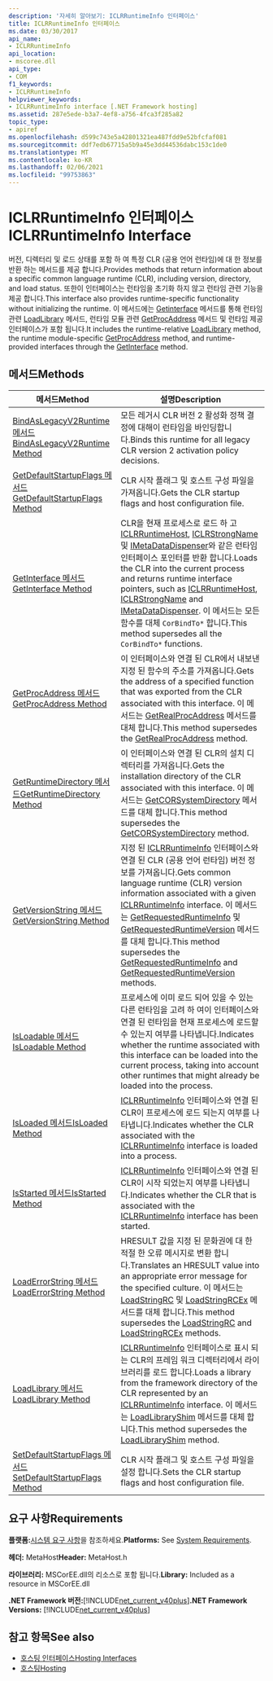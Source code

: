 ```yaml
---
description: '자세히 알아보기: ICLRRuntimeInfo 인터페이스'
title: ICLRRuntimeInfo 인터페이스
ms.date: 03/30/2017
api_name:
- ICLRRuntimeInfo
api_location:
- mscoree.dll
api_type:
- COM
f1_keywords:
- ICLRRuntimeInfo
helpviewer_keywords:
- ICLRRuntimeInfo interface [.NET Framework hosting]
ms.assetid: 287e5ede-b3a7-4ef8-a756-4fca3f285a82
topic_type:
- apiref
ms.openlocfilehash: d599c743e5a42801321ea487fdd9e52bfcfaf081
ms.sourcegitcommit: ddf7edb67715a5b9a45e3dd44536dabc153c1de0
ms.translationtype: MT
ms.contentlocale: ko-KR
ms.lasthandoff: 02/06/2021
ms.locfileid: "99753863"
---
```

# <a name="iclrruntimeinfo-interface"></a><span data-ttu-id="0d9d7-103">ICLRRuntimeInfo 인터페이스</span><span class="sxs-lookup"><span data-stu-id="0d9d7-103">ICLRRuntimeInfo Interface</span></span>

<span data-ttu-id="0d9d7-104">버전, 디렉터리 및 로드 상태를 포함 하 여 특정 CLR (공용 언어 런타임)에 대 한 정보를 반환 하는 메서드를 제공 합니다.</span><span class="sxs-lookup"><span data-stu-id="0d9d7-104">Provides methods that return information about a specific common language runtime (CLR), including version, directory, and load status.</span></span> <span data-ttu-id="0d9d7-105">또한이 인터페이스는 런타임을 초기화 하지 않고 런타임 관련 기능을 제공 합니다.</span><span class="sxs-lookup"><span data-stu-id="0d9d7-105">This interface also provides runtime-specific functionality without initializing the runtime.</span></span> <span data-ttu-id="0d9d7-106">이 메서드에는 [Getinterface](iclrruntimeinfo-getinterface-method.md) 메서드를 통해 런타임 관련 [LoadLibrary](iclrruntimeinfo-loadlibrary-method.md) 메서드, 런타임 모듈 관련 [GetProcAddress](iclrruntimeinfo-getprocaddress-method.md) 메서드 및 런타임 제공 인터페이스가 포함 됩니다.</span><span class="sxs-lookup"><span data-stu-id="0d9d7-106">It includes the runtime-relative [LoadLibrary](iclrruntimeinfo-loadlibrary-method.md) method, the runtime module-specific [GetProcAddress](iclrruntimeinfo-getprocaddress-method.md) method, and runtime-provided interfaces through the [GetInterface](iclrruntimeinfo-getinterface-method.md) method.</span></span>  
  
## <a name="methods"></a><span data-ttu-id="0d9d7-107">메서드</span><span class="sxs-lookup"><span data-stu-id="0d9d7-107">Methods</span></span>  
  
|<span data-ttu-id="0d9d7-108">메서드</span><span class="sxs-lookup"><span data-stu-id="0d9d7-108">Method</span></span>|<span data-ttu-id="0d9d7-109">설명</span><span class="sxs-lookup"><span data-stu-id="0d9d7-109">Description</span></span>|  
|------------|-----------------|  
|[<span data-ttu-id="0d9d7-110">BindAsLegacyV2Runtime 메서드</span><span class="sxs-lookup"><span data-stu-id="0d9d7-110">BindAsLegacyV2Runtime Method</span></span>](iclrruntimeinfo-bindaslegacyv2runtime-method.md)|<span data-ttu-id="0d9d7-111">모든 레거시 CLR 버전 2 활성화 정책 결정에 대해이 런타임을 바인딩합니다.</span><span class="sxs-lookup"><span data-stu-id="0d9d7-111">Binds this runtime for all legacy CLR version 2 activation policy decisions.</span></span>|  
|[<span data-ttu-id="0d9d7-112">GetDefaultStartupFlags 메서드</span><span class="sxs-lookup"><span data-stu-id="0d9d7-112">GetDefaultStartupFlags Method</span></span>](iclrruntimeinfo-getdefaultstartupflags-method.md)|<span data-ttu-id="0d9d7-113">CLR 시작 플래그 및 호스트 구성 파일을 가져옵니다.</span><span class="sxs-lookup"><span data-stu-id="0d9d7-113">Gets the CLR startup flags and host configuration file.</span></span>|  
|[<span data-ttu-id="0d9d7-114">GetInterface 메서드</span><span class="sxs-lookup"><span data-stu-id="0d9d7-114">GetInterface Method</span></span>](iclrruntimeinfo-getinterface-method.md)|<span data-ttu-id="0d9d7-115">CLR을 현재 프로세스로 로드 하 고 [ICLRRuntimeHost](iclrruntimehost-interface.md), [ICLRStrongName](iclrstrongname-interface.md) 및 [IMetaDataDispenser](../metadata/imetadatadispenser-interface.md)와 같은 런타임 인터페이스 포인터를 반환 합니다.</span><span class="sxs-lookup"><span data-stu-id="0d9d7-115">Loads the CLR into the current process and returns runtime interface pointers, such as [ICLRRuntimeHost](iclrruntimehost-interface.md), [ICLRStrongName](iclrstrongname-interface.md) and [IMetaDataDispenser](../metadata/imetadatadispenser-interface.md).</span></span> <span data-ttu-id="0d9d7-116">이 메서드는 모든 함수를 대체 `CorBindTo*` 합니다.</span><span class="sxs-lookup"><span data-stu-id="0d9d7-116">This method supersedes all the `CorBindTo*` functions.</span></span>|  
|[<span data-ttu-id="0d9d7-117">GetProcAddress 메서드</span><span class="sxs-lookup"><span data-stu-id="0d9d7-117">GetProcAddress Method</span></span>](iclrruntimeinfo-getprocaddress-method.md)|<span data-ttu-id="0d9d7-118">이 인터페이스와 연결 된 CLR에서 내보낸 지정 된 함수의 주소를 가져옵니다.</span><span class="sxs-lookup"><span data-stu-id="0d9d7-118">Gets the address of a specified function that was exported from the CLR associated with this interface.</span></span> <span data-ttu-id="0d9d7-119">이 메서드는 [GetRealProcAddress](getrealprocaddress-function.md) 메서드를 대체 합니다.</span><span class="sxs-lookup"><span data-stu-id="0d9d7-119">This method supersedes the [GetRealProcAddress](getrealprocaddress-function.md) method.</span></span>|  
|[<span data-ttu-id="0d9d7-120">GetRuntimeDirectory 메서드</span><span class="sxs-lookup"><span data-stu-id="0d9d7-120">GetRuntimeDirectory Method</span></span>](iclrruntimeinfo-getruntimedirectory-method.md)|<span data-ttu-id="0d9d7-121">이 인터페이스와 연결 된 CLR의 설치 디렉터리를 가져옵니다.</span><span class="sxs-lookup"><span data-stu-id="0d9d7-121">Gets the installation directory of the CLR associated with this interface.</span></span> <span data-ttu-id="0d9d7-122">이 메서드는 [GetCORSystemDirectory](getcorsystemdirectory-function.md) 메서드를 대체 합니다.</span><span class="sxs-lookup"><span data-stu-id="0d9d7-122">This method supersedes the [GetCORSystemDirectory](getcorsystemdirectory-function.md) method.</span></span>|  
|[<span data-ttu-id="0d9d7-123">GetVersionString 메서드</span><span class="sxs-lookup"><span data-stu-id="0d9d7-123">GetVersionString Method</span></span>](iclrruntimeinfo-getversionstring-method.md)|<span data-ttu-id="0d9d7-124">지정 된 [ICLRRuntimeInfo](iclrruntimeinfo-interface.md) 인터페이스와 연결 된 CLR (공용 언어 런타임) 버전 정보를 가져옵니다.</span><span class="sxs-lookup"><span data-stu-id="0d9d7-124">Gets common language runtime (CLR) version information associated with a given [ICLRRuntimeInfo](iclrruntimeinfo-interface.md) interface.</span></span> <span data-ttu-id="0d9d7-125">이 메서드는 [GetRequestedRuntimeInfo](getrequestedruntimeinfo-function.md) 및 [GetRequestedRuntimeVersion](getrequestedruntimeversion-function.md) 메서드를 대체 합니다.</span><span class="sxs-lookup"><span data-stu-id="0d9d7-125">This method supersedes the [GetRequestedRuntimeInfo](getrequestedruntimeinfo-function.md) and [GetRequestedRuntimeVersion](getrequestedruntimeversion-function.md) methods.</span></span>|  
|[<span data-ttu-id="0d9d7-126">IsLoadable 메서드</span><span class="sxs-lookup"><span data-stu-id="0d9d7-126">IsLoadable Method</span></span>](iclrruntimeinfo-isloadable-method.md)|<span data-ttu-id="0d9d7-127">프로세스에 이미 로드 되어 있을 수 있는 다른 런타임을 고려 하 여이 인터페이스와 연결 된 런타임을 현재 프로세스에 로드할 수 있는지 여부를 나타냅니다.</span><span class="sxs-lookup"><span data-stu-id="0d9d7-127">Indicates whether the runtime associated with this interface can be loaded into the current process, taking into account other runtimes that might already be loaded into the process.</span></span>|  
|[<span data-ttu-id="0d9d7-128">IsLoaded 메서드</span><span class="sxs-lookup"><span data-stu-id="0d9d7-128">IsLoaded Method</span></span>](iclrruntimeinfo-isloaded-method.md)|<span data-ttu-id="0d9d7-129">[ICLRRuntimeInfo](iclrruntimeinfo-interface.md) 인터페이스와 연결 된 CLR이 프로세스에 로드 되는지 여부를 나타냅니다.</span><span class="sxs-lookup"><span data-stu-id="0d9d7-129">Indicates whether the CLR associated with the [ICLRRuntimeInfo](iclrruntimeinfo-interface.md) interface is loaded into a process.</span></span>|  
|[<span data-ttu-id="0d9d7-130">IsStarted 메서드</span><span class="sxs-lookup"><span data-stu-id="0d9d7-130">IsStarted Method</span></span>](iclrruntimeinfo-isstarted-method.md)|<span data-ttu-id="0d9d7-131">[ICLRRuntimeInfo](iclrruntimeinfo-interface.md) 인터페이스와 연결 된 CLR이 시작 되었는지 여부를 나타냅니다.</span><span class="sxs-lookup"><span data-stu-id="0d9d7-131">Indicates whether the CLR that is associated with the [ICLRRuntimeInfo](iclrruntimeinfo-interface.md) interface has been started.</span></span>|  
|[<span data-ttu-id="0d9d7-132">LoadErrorString 메서드</span><span class="sxs-lookup"><span data-stu-id="0d9d7-132">LoadErrorString Method</span></span>](iclrruntimeinfo-loaderrorstring-method.md)|<span data-ttu-id="0d9d7-133">HRESULT 값을 지정 된 문화권에 대 한 적절 한 오류 메시지로 변환 합니다.</span><span class="sxs-lookup"><span data-stu-id="0d9d7-133">Translates an HRESULT value into an appropriate error message for the specified culture.</span></span> <span data-ttu-id="0d9d7-134">이 메서드는 [LoadStringRC](loadstringrc-function.md) 및 [LoadStringRCEx](loadstringrcex-function.md) 메서드를 대체 합니다.</span><span class="sxs-lookup"><span data-stu-id="0d9d7-134">This method supersedes the [LoadStringRC](loadstringrc-function.md) and [LoadStringRCEx](loadstringrcex-function.md) methods.</span></span>|  
|[<span data-ttu-id="0d9d7-135">LoadLibrary 메서드</span><span class="sxs-lookup"><span data-stu-id="0d9d7-135">LoadLibrary Method</span></span>](iclrruntimeinfo-loadlibrary-method.md)|<span data-ttu-id="0d9d7-136">[ICLRRuntimeInfo](iclrruntimeinfo-interface.md) 인터페이스로 표시 되는 CLR의 프레임 워크 디렉터리에서 라이브러리를 로드 합니다.</span><span class="sxs-lookup"><span data-stu-id="0d9d7-136">Loads a library from the framework directory of the CLR represented by an [ICLRRuntimeInfo](iclrruntimeinfo-interface.md) interface.</span></span> <span data-ttu-id="0d9d7-137">이 메서드는 [LoadLibraryShim](loadlibraryshim-function.md) 메서드를 대체 합니다.</span><span class="sxs-lookup"><span data-stu-id="0d9d7-137">This method supersedes the [LoadLibraryShim](loadlibraryshim-function.md) method.</span></span>|  
|[<span data-ttu-id="0d9d7-138">SetDefaultStartupFlags 메서드</span><span class="sxs-lookup"><span data-stu-id="0d9d7-138">SetDefaultStartupFlags Method</span></span>](iclrruntimeinfo-setdefaultstartupflags-method.md)|<span data-ttu-id="0d9d7-139">CLR 시작 플래그 및 호스트 구성 파일을 설정 합니다.</span><span class="sxs-lookup"><span data-stu-id="0d9d7-139">Sets the CLR startup flags and host configuration file.</span></span>|  
  
## <a name="requirements"></a><span data-ttu-id="0d9d7-140">요구 사항</span><span class="sxs-lookup"><span data-stu-id="0d9d7-140">Requirements</span></span>  

 <span data-ttu-id="0d9d7-141">**플랫폼:**[시스템 요구 사항](../../get-started/system-requirements.md)을 참조하세요.</span><span class="sxs-lookup"><span data-stu-id="0d9d7-141">**Platforms:** See [System Requirements](../../get-started/system-requirements.md).</span></span>  
  
 <span data-ttu-id="0d9d7-142">**헤더:** MetaHost</span><span class="sxs-lookup"><span data-stu-id="0d9d7-142">**Header:** MetaHost.h</span></span>  
  
 <span data-ttu-id="0d9d7-143">**라이브러리:** MSCorEE.dll의 리소스로 포함 됩니다.</span><span class="sxs-lookup"><span data-stu-id="0d9d7-143">**Library:** Included as a resource in MSCorEE.dll</span></span>  
  
 <span data-ttu-id="0d9d7-144">**.NET Framework 버전:**[!INCLUDE[net_current_v40plus](../../../../includes/net-current-v40plus-md.md)]</span><span class="sxs-lookup"><span data-stu-id="0d9d7-144">**.NET Framework Versions:** [!INCLUDE[net_current_v40plus](../../../../includes/net-current-v40plus-md.md)]</span></span>  
  
## <a name="see-also"></a><span data-ttu-id="0d9d7-145">참고 항목</span><span class="sxs-lookup"><span data-stu-id="0d9d7-145">See also</span></span>

- [<span data-ttu-id="0d9d7-146">호스팅 인터페이스</span><span class="sxs-lookup"><span data-stu-id="0d9d7-146">Hosting Interfaces</span></span>](hosting-interfaces.md)
- [<span data-ttu-id="0d9d7-147">호스팅</span><span class="sxs-lookup"><span data-stu-id="0d9d7-147">Hosting</span></span>](index.md)

